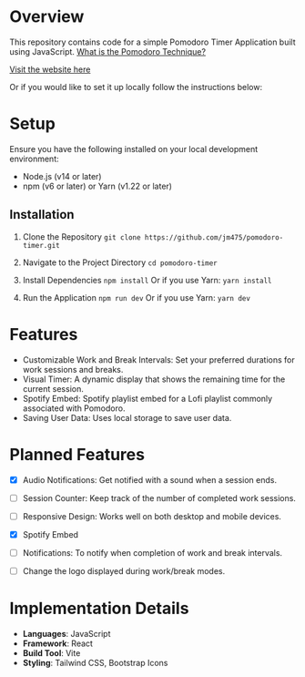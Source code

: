 # Overview
This repository contains code for a simple Pomodoro Timer Application built using JavaScript. [What is the Pomodoro Technique?](https://www.techtarget.com/whatis/definition/pomodoro-technique#:~:text=The%20Pomodoro%20Technique%20is%20a,tomato%20(plural%3A%20pomodori).)

[Visit the website here](https://pomodoro-lockin.netlify.app/)

Or if you would like to set it up locally follow the instructions below:

# Setup

Ensure you have the following installed on your local development environment:

- Node.js (v14 or later)
- npm (v6 or later) or Yarn (v1.22 or later)

## Installation
1. Clone the Repository
```git clone https://github.com/jm475/pomodoro-timer.git```

2. Navigate to the Project Directory
```cd pomodoro-timer```


3. Install Dependencies ```npm install``` Or if you use Yarn: ```yarn install```


5. Run the Application ```npm run dev``` Or if you use Yarn: ```yarn dev```


# Features
- Customizable Work and Break Intervals: Set your preferred durations for work sessions and breaks.
- Visual Timer: A dynamic display that shows the remaining time for the current session.
- Spotify Embed: Spotify playlist embed for a Lofi playlist commonly associated with Pomodoro.
- Saving User Data: Uses local storage to save user data.


# Planned Features
- [x] Audio Notifications: Get notified with a sound when a session ends.
- [ ] Session Counter: Keep track of the number of completed work sessions.
- [ ] Responsive Design: Works well on both desktop and mobile devices.
- [x] Spotify Embed
- [ ] Notifications: To notify when completion of work and break intervals.
- [ ] Change the logo displayed during work/break modes.


# Implementation Details

- **Languages**: JavaScript
- **Framework**: React
- **Build Tool**: Vite
- **Styling**: Tailwind CSS, Bootstrap Icons
